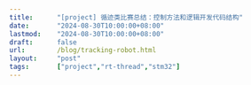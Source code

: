 ```yaml
---
title:      "[project] 循迹类比赛总结：控制方法和逻辑开发代码结构"
date:       "2024-08-30T10:00:00+08:00"
lastmod:    "2024-08-30T10:00:00+08:00"
draft:      false
url:        /blog/tracking-robot.html
layout:     "post"
tags:       ["project","rt-thread","stm32"]
---
```

